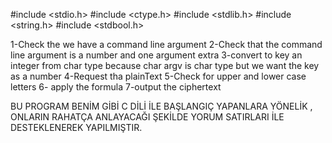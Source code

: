 #include <stdio.h>
#include <ctype.h>
#include <stdlib.h>
#include <string.h>
#include <stdbool.h>

1-Check the we have a command line argument 
2-Check that the command line argument is a number and one argument extra
3-convert to key an integer from char type because char argv    is char type but we want the key as a number
4-Request tha plainText
5-Check for upper and lower case letters 
6- apply the formula
7-output the ciphertext


BU PROGRAM BENİM GİBİ C DİLİ İLE BAŞLANGIÇ YAPANLARA YÖNELİK , ONLARIN RAHATÇA ANLAYACAĞI ŞEKİLDE YORUM SATIRLARI İLE DESTEKLENEREK YAPILMIŞTIR.
